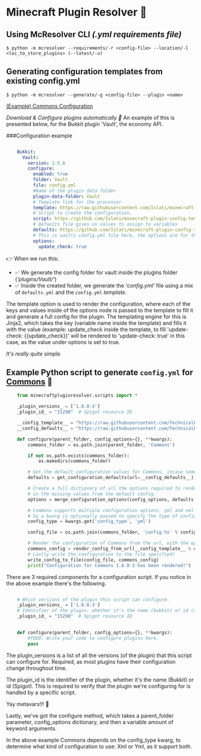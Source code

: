 Minecraft Plugin Resolver 🧩
===

## Using McResolver CLI _(.yml requirements file)_
```
$ python -m mcresolver --requirements/-r <config-file> --location/-l <loc_to_store_plugins> (--latest/-u)
```

## Generating configuration templates from existing config.yml
```
$ python -m mcresolver --generate/-g <config-file> --plugin <name>
```

[(Example) Commons Configuration](https://github.com/Islati/minecraft-plugin-config-templates/tree/master/Commons/1.8.8-3)

*Download & Configure plugins automatically 🔧*
An example of this is presented below, for the Bukkit plugin 'Vault', the economy API.

###Configuration example
```yaml

    Bukkit:
      Vault:
        version: 1.5.6
        configure:
          enabled: true
          folder: Vault
          file: config.yml
          #Name of the plugin data folder
          plugin-data-folder: Vault
          # Template link for the processor
          template: https://raw.githubusercontent.com/Islati/minecraft-plugin-config-templates/master/Vault/config.yml
          # Script to create the configuration.
          script: https://github.com/Islati/minecraft-plugin-config-templates/blob/master/Vault/vault_all.py
          # Defaults file gives us values to assign to variables
          defaults: https://github.com/Islati/minecraft-plugin-config-templates/blob/master/Vault/defaults.yml
          # This is vaults config.yml file here, the options are for the config file.
          options:
            update_check: true
```

👉 When we run this:
* ✅ We generate the config folder for vault inside the plugins folder (_'plugins/Vault/'_)
* ✅ Inside the created folder, we generate the _'config.yml'_ file using a mix of `defaults.yml` and the `config.yml` _template_.

The template option is used to render the configuration, where each of the keys and values inside
of the options node is passed to the template to fill it and generate a full config for the plugin.
The templating engine for this is Jinja2, which takes the key (variable name inside the template) and fills it
with the value (example: update_check inside the template, to fill 'update-check: {{update_check}}' will be
rendered to 'update-check: true' in this case, as the value under options is set to true.

_It's really quite simple._

## Example Python script to generate `config.yml` for [Commons](https://github.com/Islati/Commons) 🥽
```python
    from minecraftpluginresolver.scripts import *

    _plugin_versions_ = ['1.8.8-3']
    _plugin_id_ = "15290"  # Spigot resource ID

    __config_template__ = "https://raw.githubusercontent.com/TechnicalBro/minecraft-plugin-config-templates/master/Commons/1.8.8-3/config.%s"
    __config_defaults__ = "https://raw.githubusercontent.com/TechnicalBro/minecraft-plugin-config-templates/feature-1-yaml-scripting-python-hooks/Commons/1.8.8-3/defaults.yml"

    def configure(parent_folder, config_options={}, **kwargs):
        commons_folder = os.path.join(parent_folder, 'Commons')

        if not os.path.exists(commons_folder):
            os.makedirs(commons_folder)

        # Get the default configuration values for Commons, incase some aren't present in the options.
        defaults = get_configuration_defaults(url=__config_defaults__)

        # Create a full dictionary of all the options required to render the template, merging
        # in the missing values from the default config.
        options = merge_configuration_options(config_options, defaults)

        # Commons supports multiple configuration options, yml and xml (likely more in the future)
        # So a kwarg is optionally passed to specify the type of configuration to render.
        config_type = kwargs.get('config_type', 'yml')

        config_file = os.path.join(commons_folder, 'config.%s' % config_type)

        # Render the configuration of Commons from the url, with the options (and defaults included)
        commons_config = render_config_from_url(__config_template__ % config_type, options)
        # Lastly write the configuration to the file specified!
        write_config_to_file(config_file, commons_config)
        print("Configuration for Commons 1.8.8-3 has been rendered!")
```

There are 3 required components for a configuration script. If you notice in the above example there's the following.

```python

    # Which versions of the plugin this script can configure.
    _plugin_versions_ = ['1.8.8-3']
    # Identifier of the plugin. whether it's the name (bukkit) or id (spigot)
    _plugin_id_ = "15290"  # Spigot resource ID

    
    def configure(parent_folder, config_options={}, **kwargs):
        #TODO: Write your code to configure plugins here.
        pass
 ```

The plugin_versions is a list of all the versions (of the plugin) that this script can configure for.
Required, as most plugins have their configuration change throughout time.

The plugin_id is the identifier of the plugin, whether it's the name (Bukkit) or id (Spigot). This is required
to verify that the plugin we're configuring for is handled by a specific script.

Yay metavars!!! 🧪

Lastly, we've got the configure method, which takes a parent_folder parameter, config_options dictionary, and then
a variable amount of keyword arguments.

In the above example Commons depends on the config_type kwarg, to determine what kind of configuration to use:
Xml or Yml, as it support both.
